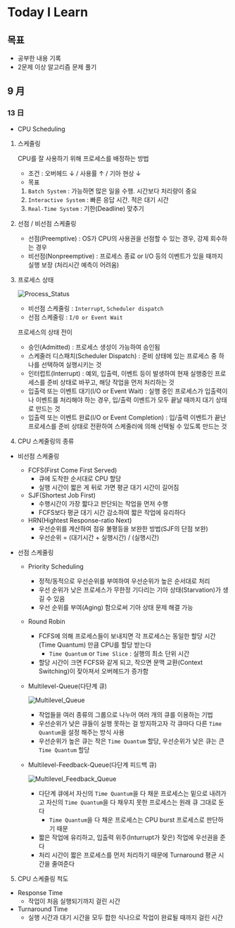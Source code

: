 # Today I Learn

## 목표

- 공부한 내용 기록
- 2문제 이상 알고리즘 문제 풀기

## 9 月

### 13 日

- CPU Scheduling

1. 스케줄링

   CPU를 잘 사용하기 위해 프로세스를 배정하는 방법

   - 조건 : 오버헤드 ↓ / 사용률 ↑ / 기아 현상 ↓
   - 목표

   1. `Batch System` : 가능하면 많은 일을 수행. 시간보다 처리량이 중요
   2. `Interactive System` : 빠른 응답 시간. 적은 대기 시간
   3. `Real-Time System` : 기한(Deadline) 맞추기

2. 선점 / 비선점 스케줄링

   - 선점(Preemptive) : OS가 CPU의 사용권을 선점할 수 있는 경우, 강제 회수하는 경우
   - 비선점(Nonpreemptive) : 프로세스 종료 or I/O 등의 이벤트가 있을 때까지 실행 보장 (처리시간 예측이 어려움)

3. 프로세스 상태

   ![Process_Status](https://user-images.githubusercontent.com/62426665/132987075-4b307be2-e575-41ee-a12b-7ba006871fd4.jpg)

   - 비선점 스케줄링 : `Interrupt`, `Scheduler dispatch`
   - 선점 스케줄링 : `I/O or Event Wait`

   프로세스의 상태 전이

   - 승인(Admitted) : 프로세스 생성이 가능하여 승인됨
   - 스케줄러 디스패치(Scheduler Dispatch) : 준비 상태에 있는 프로세스 중 하나를 선택하여 실행시키는 것
   - 인터럽트(Interrupt) : 예외, 입출력, 이벤트 등이 발생하여 현재 실행중인 프로세스를 준비 상태로 바꾸고, 해당 작업을 먼저 처리하는 것
   - 입출력 또는 이벤트 대기(I/O or Event Wait) : 실행 중인 프로세스가 입출력이나 이벤트를 처리해야 하는 경우, 입/출력 이벤트가 모두 끝날 때까지 대기 상태로 만드는 것
   - 입출력 또는 이벤트 완료(I/O or Event Completion) : 입/출력 이벤트가 끝난 프로세스를 준비 상태로 전환하여 스케줄러에 의해 선택될 수 있도록 만드는 것

4. CPU 스케줄링의 종류

- 비선점 스케줄링

  - FCFS(First Come First Served)
    - 큐에 도착한 순서대로 CPU 할당
    - 실행 시간이 짧은 게 뒤로 가면 평균 대기 시간이 길어짐
  - SJF(Shortest Job First)
    - 수행시간이 가장 짧다고 판단되는 작업을 먼저 수행
    - FCFS보다 평균 대기 시간 감소하여 짧은 작업에 유리하다
  - HRN(Hightest Response-ratio Next)
    - 우선순위를 계산하여 점유 불평등을 보완한 방법(SJF의 단점 보완)
    - 우선순위 = (대기시간 + 실행시간) / (실행시간)

- 선점 스케줄링

  - Priority Scheduling

    - 정적/동적으로 우선순위를 부여하여 우선순위가 높은 순서대로 처리
    - 우선 순위가 낮은 프로세스가 무한정 기다리는 기아 상태(Starvation)가 생길 수 있음
    - 우선 순위를 부여(Aging) 함으로써 기아 상태 문제 해결 가능

  - Round Robin

    - FCFS에 의해 프로세스들이 보내지면 각 프로세스는 동일한 할당 시간(Time Quantum) 만큼 CPU를 할당 받는다
      - `Time Quantum` or `Time Slice` : 실행의 최소 단위 시간
    - 할당 시간이 크면 FCFS와 같게 되고, 작으면 문맥 교환(Context Switching)이 잦아져서 오버헤드가 증가함

  - Multilevel-Queue(다단계 큐)

    ![Multilevel_Queue](https://user-images.githubusercontent.com/62426665/133049306-f63debbe-69d0-4b43-8779-edba8c3ee454.png)

    - 작업들을 여러 종류의 그룹으로 나누어 여러 개의 큐를 이용하는 기법
    - 우선순위가 낮은 큐들이 실행 못하는 걸 방지하고자 각 큐마다 다른 `Time Quantum`을 설정 해주는 방식 사용
    - 우선순위가 높은 큐는 작은 `Time Quantum` 할당, 우선순위가 낮은 큐는 큰 `Time Quantum` 할당

  - Multilevel-Feedback-Queue(다단계 피드백 큐)

    ![Multilevel_Feedback_Queue](https://user-images.githubusercontent.com/62426665/133049576-cd5b3956-282a-477b-aa4a-0ef5172f6887.png)

    - 다단계 큐에서 자신의 `Time Quantum`을 다 채운 프로세스는 밑으로 내려가고 자신의 `Time Quantum`을 다 채우지 못한 프로세스는 원래 큐 그대로 둔다
      - `Time Quantum`을 다 채운 프로세스는 CPU burst 프로세스로 판단하기 때문
    - 짧은 작업에 유리하고, 입출력 위주(Inturrupt가 잦은) 작업에 우선권을 준다
    - 처리 시간이 짧은 프로세스를 먼저 처리하기 때문에 Turnaround 평균 시간을 줄여준다

5. CPU 스케줄링 척도

- Response Time
  - 작업이 처음 실행되기까지 걸린 시간
- Turnaround Time
  - 실행 시간과 대기 시간을 모두 합한 식나으로 작업이 완료될 때까지 걸린 시간
